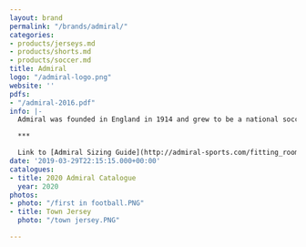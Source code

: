 ```yaml
---
layout: brand
permalink: "/brands/admiral/"
categories:
- products/jerseys.md
- products/shorts.md
- products/soccer.md
title: Admiral
logo: "/admiral-logo.png"
website: ''
pdfs:
- "/admiral-2016.pdf"
info: |-
  Admiral was founded in England in 1914 and grew to be a national soccer (football ;) and cricket brand.

  ***

  Link to [Admiral Sizing Guide](http://admiral-sports.com/fitting_room/)
date: '2019-03-29T22:15:15.000+00:00'
catalogues:
- title: 2020 Admiral Catalogue
  year: 2020
photos:
- photo: "/first in football.PNG"
- title: Town Jersey
  photo: "/town jersey.PNG"

---
```

